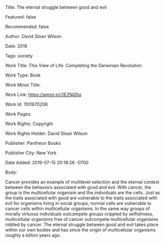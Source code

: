 Title: The eternal struggle between good and evil

Featured: false

Recommended: false

Author: David Sloan Wilson

Date: 2019

Tags: society

Work Title: This View of Life: Completing the Darwinian Revolution

Work Type: Book

Work Minor Title:  

Work Link: https://amzn.to/2EZNQ5q

Work Id:  1101870206

Work Pages:  

Work Rights:  Copyright

Work Rights Holder:  David Sloan Wilson

Publisher:  Pantheon Books

Publisher City:  New York

Date Added: 2019-07-15 20:18:26 -0700

Body:

Cancer provides an example of multilevel selection and the eternal contest between the behaviors associated with good and evil. With cancer, the group is the multicellular organism and the individuals are the cells. Just as the traits associated with good are vulnerable to the traits associated with evil for organisms living in social groups, normal cells are vulnerable to cancer cells within multicellular organisms. In the same way groups of morally virtuous individuals outcompete groups crippled by selfishness, multicellular organisms free of cancer outcompete multicellular organisms riddled by cancer. The eternal struggle between good and evil takes place within our own bodies and has since the origin of multicellular organisms roughly a billion years ago. 


